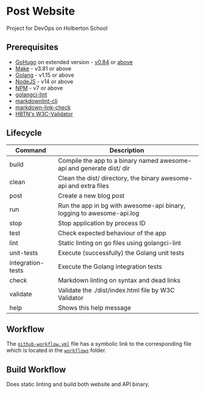 # Post Website

Project for DevOps on Holberton School

## Prerequisites

* [GoHugo](https://gohugo.io/) on extended version -
[v0.84](https://github.com/gohugoio/hugo/releases/tag/v0.84.0)
or [above](https://github.com/gohugoio/hugo/releases)
* [Make](https://www.gnu.org/software/make/) - v3.81 or above
* [Golang](https://go.dev/) - v1.15 or above
* [NodeJS](https://nodejs.org/en) - v14 or above
* [NPM](https://www.npmjs.com/) - v7 or above
* [golangci-lint](https://golangci-lint.run/)
* [markdownlint-cli](https://github.com/igorshubovych/markdownlint-cli)
* [markdown-link-check](https://www.npmjs.com/package/markdown-link-check)
* [HBTN's W3C-Validator](https://github.com/hs-hq/W3C-Validator)

## Lifecycle

| Command | Description |
| ------- | ----------- |
| build | Compile the app to a binary named awesome-api and generate dist/ dir |
| clean   | Clean the dist/ directory, the binary awesome-api and extra files |
| post    | Create a new blog post |
| run | Run the app in bg with awesome-api binary, logging to awesome-api.log |
| stop    | Stop application by process ID |
| test    | Check expected behaviour of the app |
| lint    | Static linting on go files using golangci-lint |
| unit-tests | Execute (successfully) the Golang unit tests |
| integration-tests | Execute the Golang integration tests |
| check   | Markdown linting on syntax and dead links |
| validate | Validate the ./dist/index.html file by W3C Validator |
| help    | Shows this help message |

## Workflow

The [`github-workflow.yml`](./github-workflow.yml) file has a symbolic link to
the corresponding file which is located in the
[`workflows`](../.github/workflows/) folder.

## Build Workflow

Does static linting and build both website and API binary.
